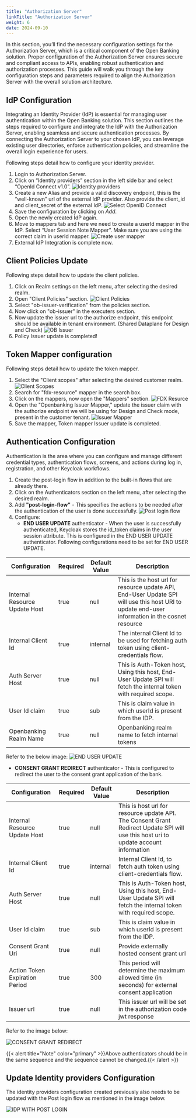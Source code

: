 ```yaml
---
title: "Authorization Server"
linkTitle: "Authorization Server"
weight: 6
date: 2024-09-10
---
```


In this section, you’ll find the necessary configuration settings for the Authorization Server, which is a critical component of the Open Banking solution. Proper configuration of the Authorization Server ensures secure and compliant access to APIs, enabling robust authentication and authorization processes. This guide will walk you through the key configuration steps and parameters required to align the Authorization Server with the overall solution architecture.

## IdP Configuration

Integrating an Identity Provider (IdP) is essential for managing user authentication within the Open Banking solution. This section outlines the steps required to configure and integrate the IdP with the Authorization Server, enabling seamless and secure authentication processes. By connecting the Authorization Server to your chosen IdP, you can leverage existing user directories, enforce authentication policies, and streamline the overall login experience for users.

Following steps detail how to configure your identity provider.

1. Login to Authorization Server.
2. Click on “Identity providers” section in the left side bar and select “OpenId Connect v1.0”.
   ![Identity providers](/Images/AS-IdPs.png)
3. Create a new Alias and provide a valid discovery endpoint, this is the “well-known” url of the external IdP provider. Also provide the client_id and client_secret of the external IdP.
   ![Select OpenID Connect](/Images/AS-Configure-IdP.png)
4. Save the configuration by clicking on *Add*.
5. Open the newly created IdP again.
6. Move to mappers tab and here we need to create a userId mapper in the IdP. Select “User Session Note Mapper”. Make sure you are using the correct claim in userId mapper.
   ![Create user mapper](/Images/AS-IdP-User-Mapper.png)
7. External IdP Integration is complete now.

## Client Policies Update

Following steps detail how to update the client policies.

1. Click on Realm settings  on the left menu, after selecting the desired realm.
2. Open "Client Policies" section.
   ![Client Policies](/Images/client-policies.png)
3. Select "ob-issuer-verification" from the policies section.
4. Now click on "ob-issuer" in the executers section.
5. Now update the issuer url to the authorize endpoint, this endpoint should be available in tenant environment. (Shared Dataplane for Design and Check)
   ![OB Issuer](/Images/ob-issuer.png)
6. Policy Issuer update is completed!

## Token Mapper configuration

Following steps detail how to update the token mapper.

1. Select the "Client scopes" after selecting the desired customer realm.
![Client Scopes](/Images/client-scopes.png)
2. Search for "fdx-resource" mapper in the search box.
3. Click on the mappers, now open the "Mappers" section.
![FDX Resurce ](/Images/fdx-resource.png)
4. Open the "Openbanking Issuer Mapper," update the issuer claim with the authorize endpoint we will be using for Design and Check mode, present in the customer tenant.
![Issuer Mapper ](/Images/mapper.png)
5. Save the mapper, Token mapper Issuer update is completed.

## Authentication Configuration

Authentication is the area where you can configure and manage different credential types, authentication flows, screens, and actions during log in, registration, and other Keycloak workflows.

1. Create the post-login flow in addition to the built-in flows that are already there.
2. Click on the Authenticators section on the left menu, after selecting the desired realm.
3. Add **"post-login-flow"** - This specifies the actions to be needed after the authentication of the user is done successfully.
   ![Post login flow](/Images/post-login-flow.png)
4. Configure:
    * **END USER UPDATE** authenticator - When the user is successfully authenticated, Keycloak stores the id_token claims in the user session attribute. This is configured in the END USER UPDATE authenticator. Following configurations need to be set for END USER UPDATE.

| Configuration                 | Required | Default Value | Description                                                                                                                                    |
| ------------------------------|----------|---------------|------------------------------------------------------------------------------------------------------------------------------------------------|
| Internal Resource Update Host | true     | null          | This is the host url for resource update API, End-User Update SPI will use this host URI to update end-user information in the cosnet resource |
| Internal Client Id            | true     | internal      | The internal Client Id to be used for fetching auth token using client-credentials flow.                                                       |
| Auth Server Host              | true     | null          | This is Auth-Token host, Using this host, End-User Update SPI will fetch the internal token with required scope.                               |
| User Id claim                 | true     | sub           | This is claim value in which userId is present from the IDP.                                                                                   |
| Openbanking Realm Name        | true     | null          | Openbanking realm name to fetch internal tokens                                                                                                |

Refer to the below image:
![END USER UPDATE](/Images/end-user-update.png)

   * **CONSENT GRANT REDIRECT** authenticator - This is configured to redirect the user to the consent grant application of the bank.

| Configuration                  | Required | Default Value | Description                                                                                                                            |
|--------------------------------|----------|---------------|----------------------------------------------------------------------------------------------------------------------------------------|
| Internal Resource Update Host  | true     | null          | This is host url for resource update API. The Consent Grant Redirect Update SPI will use this host uri to update account information   |
| Internal Client Id             | true     | internal      | Internal Client Id, to fetch auth token using client-credentials flow.                                                                 |
| Auth Server Host               | true     | null          | This is Auth-Token host, Using this host, End-User Update SPI will fetch the internal token with required scope.                       |
| User Id claim                  | true     | sub           | This is claim value in which userId is present from the IDP.                                                                           |
| Consent Grant Uri              | true     | null          | Provide externally hosted consent grant url                                                                                            |
| Action Token Expiration Period | true     | 300           | This period will determine the maximum allowed time (in seconds) for external consent application                                      |
| Issuer url                     | true     | null          | This issuer url will be set in the authorization code jwt response                                                                     |

Refer to the image below:

![CONSENT GRANT REDIRECT](/Images/consent-grant-redirect.png)

{{< alert title="Note" color="primary" >}}Above authenticators should be in the same sequence and the sequence cannot be changed.{{< /alert >}}

## Update Identity providers Configuration

The identity providers configuration created previously also needs to be updated with the Post login flow as mentioned in the image below.

![IDP WITH POST LOGIN](/Images/post-login-identity-provider.png)
